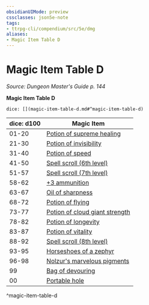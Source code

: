 ```yaml
---
obsidianUIMode: preview
cssclasses: json5e-note
tags:
- ttrpg-cli/compendium/src/5e/dmg
aliases:
- Magic Item Table D
---
```

# Magic Item Table D
*Source: Dungeon Master's Guide p. 144* 

**Magic Item Table D**

`dice: [](magic-item-table-d.md#^magic-item-table-d)`

| dice: d100 | Magic Item |
|------------|------------|
| 01-20 | [Potion of supreme healing](/3-Mechanics/CLI/Compendium/items/potion-of-supreme-healing.md) |
| 21-30 | [Potion of invisibility](/3-Mechanics/CLI/Compendium/items/potion-of-invisibility.md) |
| 31-40 | [Potion of speed](/3-Mechanics/CLI/Compendium/items/potion-of-speed.md) |
| 41-50 | [Spell scroll (6th level)](/3-Mechanics/CLI/Compendium/items/spell-scroll-6th-level.md) |
| 51-57 | [Spell scroll (7th level)](/3-Mechanics/CLI/Compendium/items/spell-scroll-7th-level.md) |
| 58-62 | [+3 ammunition](/3-Mechanics/CLI/Compendium/items/3-ammunition.md) |
| 63-67 | [Oil of sharpness](/3-Mechanics/CLI/Compendium/items/oil-of-sharpness.md) |
| 68-72 | [Potion of flying](/3-Mechanics/CLI/Compendium/items/potion-of-flying.md) |
| 73-77 | [Potion of cloud giant strength](/3-Mechanics/CLI/Compendium/items/potion-of-cloud-giant-strength.md) |
| 78-82 | [Potion of longevity](/3-Mechanics/CLI/Compendium/items/potion-of-longevity.md) |
| 83-87 | [Potion of vitality](/3-Mechanics/CLI/Compendium/items/potion-of-vitality.md) |
| 88-92 | [Spell scroll (8th level)](/3-Mechanics/CLI/Compendium/items/spell-scroll-8th-level.md) |
| 93-95 | [Horseshoes of a zephyr](/3-Mechanics/CLI/Compendium/items/horseshoes-of-a-zephyr.md) |
| 96-98 | [Nolzur's marvelous pigments](/3-Mechanics/CLI/Compendium/items/nolzurs-marvelous-pigments.md) |
| 99 | [Bag of devouring](/3-Mechanics/CLI/Compendium/items/bag-of-devouring.md) |
| 00 | [Portable hole](/3-Mechanics/CLI/Compendium/items/portable-hole.md) |
^magic-item-table-d